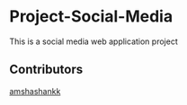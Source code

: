 # Project-Social-Media
This is a social media web application project 




## Contributors

[amshashankk](http://github.com/amshashankk)
